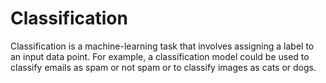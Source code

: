 # Classification

Classification is a machine-learning task that involves assigning a label to an input data point. For example, a classification model could be used to classify emails as spam or not spam or to classify images as cats or dogs.
